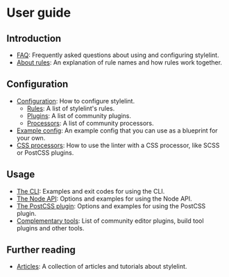 # User guide

## Introduction

-   [FAQ](user-guide/faq.md): Frequently asked questions about using and configuring stylelint.
-   [About rules](user-guide/about-rules.md): An explanation of rule names and how rules work together.

## Configuration

-   [Configuration](user-guide/configuration.md): How to configure stylelint.
    -   [Rules](user-guide/rules.md): A list of stylelint's rules.
    -   [Plugins](user-guide/plugins.md): A list of community plugins.
    -   [Processors](user-guide/processors.md): A list of community processors.
-   [Example config](user-guide/example-config.md): An example config that you can use as a blueprint for your own.
-   [CSS processors](user-guide/css-processors.md): How to use the linter with a CSS processor, like SCSS or PostCSS plugins.

## Usage

-   [The CLI](user-guide/cli.md): Examples and exit codes for using the CLI.
-   [The Node API](user-guide/node-api.md): Options and examples for using the Node API.
-   [The PostCSS plugin](user-guide/postcss-plugin.md): Options and examples for using the PostCSS plugin.
-   [Complementary tools](user-guide/complementary-tools.md): List of community editor plugins, build tool plugins and other tools.

## Further reading

-   [Articles](user-guide/articles.md): A collection of articles and tutorials about stylelint.
